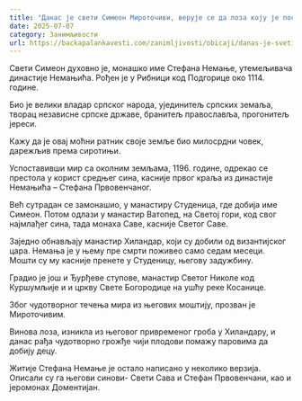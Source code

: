 ```yaml
---
title: "Данас је свети Симеон Мироточиви, верује се да лоза коју је посадио има посебну моћ"
date: 2025-07-07
category: Занимљивости
url: https://backapalankavesti.com/zanimljivosti/obicaji/danas-je-sveti-simeon-mirotocivi-veruje-se-da-loza-koju-je-posadio-ima-posebnu-moc/
---
```


Свети Симеон духовно је, монашко име Стефана Немање, утемељивача династије Немањића. Рођен је у Рибници код Подгорице око 1114. године.

Био је велики владар српског народа, ујединитељ српских земаља, творац независне српске државе, бранитељ православља, прогонитељ јереси.

Кажу да је овај моћни ратник своје земље био милосрдни човек, дарежљив према сиротињи.

Успоставивши мир са околним земљама, 1196. године, одрекао се престола у корист средњег сина, касније првог краља из династије Немањића – Стефана Првовенчаног.

Већ сутрадан се замонашио, у манастиру Студеница, где добија име Симеон. Потом одлази у манастир Ватопед, на Светој гори, код свог најмлађег сина, тада монаха Саве, касније Светог Саве.

Заједно обнављају манастир Хиландар, који су добили од византијског цара. Немања је у њему пре смрти поживео само седам месеци. Мошти су му касније пренете у Студеницу, његову задужбину.

Градио је још и Ђурђеве ступове, манастир Светог Николе код Куршумљије и и цркву Свете Богородице на ушћу реке Косанице.

Због чудотворног течења мира из његових моштију, прозван је Мироточивим.

Винова лоза, изникла из његовог привременог гроба у Хиландару, и данас рађа чудотворно грожђе чији плодови помажу паровима да добију децу.

Житије Стефана Немање је остало написано у неколико верзија. Описали су га његови синови- Свети Сава и Стефан Првовенчани, као и јеромонах Доментијан.
